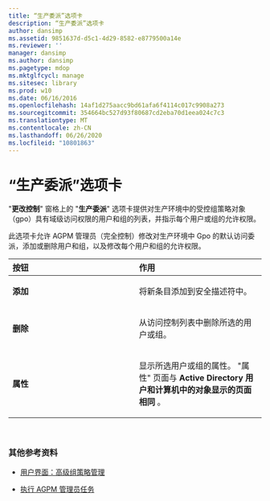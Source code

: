 ```yaml
---
title: “生产委派”选项卡
description: “生产委派”选项卡
author: dansimp
ms.assetid: 9851637d-d5c1-4d29-8582-e8779500a14e
ms.reviewer: ''
manager: dansimp
ms.author: dansimp
ms.pagetype: mdop
ms.mktglfcycl: manage
ms.sitesec: library
ms.prod: w10
ms.date: 06/16/2016
ms.openlocfilehash: 14af1d275aacc9bd61afa6f4114c017c9908a273
ms.sourcegitcommit: 354664bc527d93f80687cd2eba70d1eea024c7c3
ms.translationtype: MT
ms.contentlocale: zh-CN
ms.lasthandoff: 06/26/2020
ms.locfileid: "10801863"
---
```

# “生产委派”选项卡


"**更改控制**" 窗格上的 "**生产委派**" 选项卡提供对生产环境中的受控组策略对象（gpo）具有域级访问权限的用户和组的列表，并指示每个用户或组的允许权限。

此选项卡允许 AGPM 管理员（完全控制）修改对生产环境中 Gpo 的默认访问委派，添加或删除用户和组，以及修改每个用户和组的允许权限。

<table>
<colgroup>
<col width="50%" />
<col width="50%" />
</colgroup>
<thead>
<tr class="header">
<th align="left">按钮</th>
<th align="left">作用</th>
</tr>
</thead>
<tbody>
<tr class="odd">
<td align="left"><p><strong>添加</strong></p></td>
<td align="left"><p>将新条目添加到安全描述符中。</p></td>
</tr>
<tr class="even">
<td align="left"><p><strong>删除</strong></p></td>
<td align="left"><p>从访问控制列表中删除所选的用户或组。</p></td>
</tr>
<tr class="odd">
<td align="left"><p><strong>属性</strong></p></td>
<td align="left"><p>显示所选用户或组的属性。 "属性" 页面与 <strong> Active Directory 用户和计算机中的对象显示的页面相同 </strong> 。</p></td>
</tr>
</tbody>
</table>

 

### 其他参考资料

-   [用户界面：高级组策略管理](user-interface-advanced-group-policy-management-agpm30ops.md)

-   [执行 AGPM 管理员任务](performing-agpm-administrator-tasks-agpm30ops.md)

 

 





